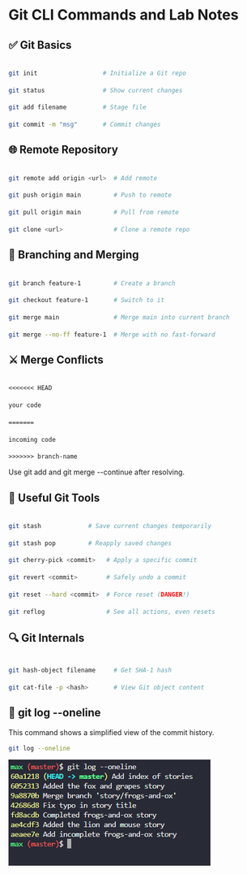# Git CLI Commands and Lab Notes



## ✅ Git Basics

```bash

git init                  # Initialize a Git repo

git status                # Show current changes

git add filename          # Stage file

git commit -m "msg"       # Commit changes

```



## 🌐 Remote Repository

```bash

git remote add origin <url>  # Add remote

git push origin main         # Push to remote

git pull origin main         # Pull from remote

git clone <url>              # Clone a remote repo

```



## 🌱 Branching and Merging

```bash

git branch feature-1         # Create a branch

git checkout feature-1       # Switch to it

git merge main               # Merge main into current branch

git merge --no-ff feature-1  # Merge with no fast-forward

```



## ⚔️ Merge Conflicts

```txt

<<<<<<< HEAD

your code

=======

incoming code

>>>>>>> branch-name

```

Use git add <file> and git merge --continue after resolving.



## 🧠 Useful Git Tools

```bash

git stash             # Save current changes temporarily

git stash pop         # Reapply saved changes

git cherry-pick <commit>   # Apply a specific commit

git revert <commit>        # Safely undo a commit

git reset --hard <commit>  # Force reset (DANGER!)

git reflog                 # See all actions, even resets

```



## 🔍 Git Internals

```bash

git hash-object filename     # Get SHA-1 hash

git cat-file -p <hash>       # View Git object content

```

## 🔹 git log --oneline

This command shows a simplified view of the commit history.

```bash
git log --oneline
```
![Screenshot](./screenshots/git-log-oneline.png) 


